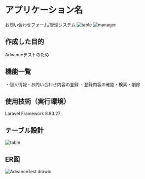 # アプリケーション名
お問い合わせフォーム/管理システム
![table](https://user-images.githubusercontent.com/116257054/214287631-2b842465-d0d3-4280-92ee-afa44bb72cd4.jpg)
![manager](https://user-images.githubusercontent.com/116257054/214287642-e4e67979-eef2-4e50-a58c-057a39e2ca12.jpg)
 
## 作成した目的
Advanceテストのため

## 機能一覧
・個人情報・お問い合わせ内容の登録
・登録内容の確認・検索・削除

## 使用技術（実行環境）
Laravel Framework 8.83.27

## テーブル設計
![table](https://user-images.githubusercontent.com/116257054/214287685-78379756-f2f8-459f-8531-72c0705c156e.jpg)

## ER図
 ![AdvanceTest drawio](https://user-images.githubusercontent.com/116257054/214287704-6fa170e0-3ba4-47bd-9e45-946e60115a3b.png)

